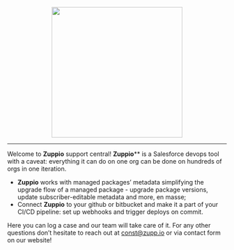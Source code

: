<p align="center">
    <a href="ttps://zupp.io/">
        <img width="300px" src="https://zupp.io/img/logo.png">
    </a>
</p>

<hr>

<p>Welcome to <b>Zuppio</b> support central! <b>Zuppio</b>** is a Salesforce devops tool with a caveat: everything it can do on one org can be done on hundreds of orgs in one iteration.</p>
<ul>
    <li><b>Zuppio</b> works with managed packages’ metadata simplifying the upgrade flow of a managed package - upgrade package versions, update subscriber-editable metadata and more, en masse;</li>
    <li>Connect <b>Zuppio</b> to your github or bitbucket and make it a part of your CI/CD pipeline: set up webhooks and trigger deploys on commit.</li>
</ul>

<p>Here you can log a case and our team will take care of it. For any other questions don’t hesitate to reach out at <a href="mailto:const@zupp.io">const@zupp.io</a> or via contact form on our website!</p>




<!--
**zuppio/zuppio** is a ✨ _special_ ✨ repository because its `README.md` (this file) appears on your GitHub profile.

Here are some ideas to get you started:

- 🔭 I’m currently working on ...
- 🌱 I’m currently learning ...
- 👯 I’m looking to collaborate on ...
- 🤔 I’m looking for help with ...
- 💬 Ask me about ...
- 📫 How to reach me: ...
- 😄 Pronouns: ...
- ⚡ Fun fact: ...
-->
